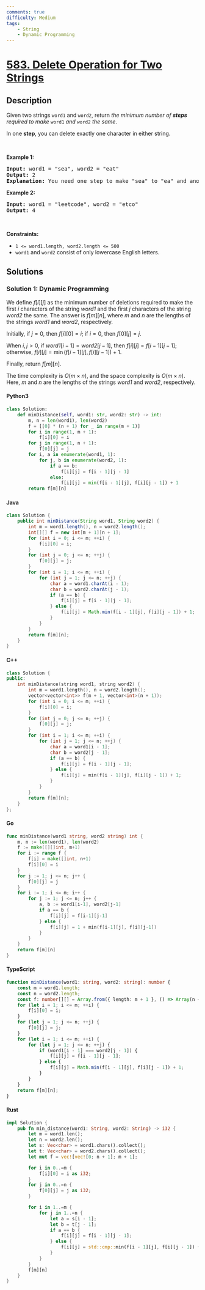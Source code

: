 ```yaml
---
comments: true
difficulty: Medium
tags:
    - String
    - Dynamic Programming
---
```


<!-- problem:start -->

# [583. Delete Operation for Two Strings](https://leetcode.com/problems/delete-operation-for-two-strings)

## Description

<!-- description:start -->

<p>Given two strings <code>word1</code> and <code>word2</code>, return <em>the minimum number of <strong>steps</strong> required to make</em> <code>word1</code> <em>and</em> <code>word2</code> <em>the same</em>.</p>

<p>In one <strong>step</strong>, you can delete exactly one character in either string.</p>

<p>&nbsp;</p>
<p><strong class="example">Example 1:</strong></p>

<pre>
<strong>Input:</strong> word1 = &quot;sea&quot;, word2 = &quot;eat&quot;
<strong>Output:</strong> 2
<strong>Explanation:</strong> You need one step to make &quot;sea&quot; to &quot;ea&quot; and another step to make &quot;eat&quot; to &quot;ea&quot;.
</pre>

<p><strong class="example">Example 2:</strong></p>

<pre>
<strong>Input:</strong> word1 = &quot;leetcode&quot;, word2 = &quot;etco&quot;
<strong>Output:</strong> 4
</pre>

<p>&nbsp;</p>
<p><strong>Constraints:</strong></p>

<ul>
	<li><code>1 &lt;= word1.length, word2.length &lt;= 500</code></li>
	<li><code>word1</code> and <code>word2</code> consist of only lowercase English letters.</li>
</ul>

<!-- description:end -->

## Solutions

<!-- solution:start -->

### Solution 1: Dynamic Programming

We define $f[i][j]$ as the minimum number of deletions required to make the first $i$ characters of the string $\textit{word1}$ and the first $j$ characters of the string $\textit{word2}$ the same. The answer is $f[m][n]$, where $m$ and $n$ are the lengths of the strings $\textit{word1}$ and $\textit{word2}$, respectively.

Initially, if $j = 0$, then $f[i][0] = i$; if $i = 0$, then $f[0][j] = j$.

When $i, j > 0$, if $\textit{word1}[i - 1] = \textit{word2}[j - 1]$, then $f[i][j] = f[i - 1][j - 1]$; otherwise, $f[i][j] = \min(f[i - 1][j], f[i][j - 1]) + 1$.

Finally, return $f[m][n]$.

The time complexity is $O(m \times n)$, and the space complexity is $O(m \times n)$. Here, $m$ and $n$ are the lengths of the strings $\textit{word1}$ and $\textit{word2}$, respectively.

<!-- tabs:start -->

#### Python3

```python
class Solution:
    def minDistance(self, word1: str, word2: str) -> int:
        m, n = len(word1), len(word2)
        f = [[0] * (n + 1) for _ in range(m + 1)]
        for i in range(1, m + 1):
            f[i][0] = i
        for j in range(1, n + 1):
            f[0][j] = j
        for i, a in enumerate(word1, 1):
            for j, b in enumerate(word2, 1):
                if a == b:
                    f[i][j] = f[i - 1][j - 1]
                else:
                    f[i][j] = min(f[i - 1][j], f[i][j - 1]) + 1
        return f[m][n]
```

#### Java

```java
class Solution {
    public int minDistance(String word1, String word2) {
        int m = word1.length(), n = word2.length();
        int[][] f = new int[m + 1][n + 1];
        for (int i = 0; i <= m; ++i) {
            f[i][0] = i;
        }
        for (int j = 0; j <= n; ++j) {
            f[0][j] = j;
        }
        for (int i = 1; i <= m; ++i) {
            for (int j = 1; j <= n; ++j) {
                char a = word1.charAt(i - 1);
                char b = word2.charAt(j - 1);
                if (a == b) {
                    f[i][j] = f[i - 1][j - 1];
                } else {
                    f[i][j] = Math.min(f[i - 1][j], f[i][j - 1]) + 1;
                }
            }
        }
        return f[m][n];
    }
}
```

#### C++

```cpp
class Solution {
public:
    int minDistance(string word1, string word2) {
        int m = word1.length(), n = word2.length();
        vector<vector<int>> f(m + 1, vector<int>(n + 1));
        for (int i = 0; i <= m; ++i) {
            f[i][0] = i;
        }
        for (int j = 0; j <= n; ++j) {
            f[0][j] = j;
        }
        for (int i = 1; i <= m; ++i) {
            for (int j = 1; j <= n; ++j) {
                char a = word1[i - 1];
                char b = word2[j - 1];
                if (a == b) {
                    f[i][j] = f[i - 1][j - 1];
                } else {
                    f[i][j] = min(f[i - 1][j], f[i][j - 1]) + 1;
                }
            }
        }
        return f[m][n];
    }
};
```

#### Go

```go
func minDistance(word1 string, word2 string) int {
	m, n := len(word1), len(word2)
	f := make([][]int, m+1)
	for i := range f {
		f[i] = make([]int, n+1)
        f[i][0] = i
	}
	for j := 1; j <= n; j++ {
		f[0][j] = j
	}
	for i := 1; i <= m; i++ {
		for j := 1; j <= n; j++ {
			a, b := word1[i-1], word2[j-1]
			if a == b {
				f[i][j] = f[i-1][j-1]
			} else {
				f[i][j] = 1 + min(f[i-1][j], f[i][j-1])
			}
		}
	}
	return f[m][n]
}
```

#### TypeScript

```ts
function minDistance(word1: string, word2: string): number {
    const m = word1.length;
    const n = word2.length;
    const f: number[][] = Array.from({ length: m + 1 }, () => Array(n + 1).fill(0));
    for (let i = 1; i <= m; ++i) {
        f[i][0] = i;
    }
    for (let j = 1; j <= n; ++j) {
        f[0][j] = j;
    }
    for (let i = 1; i <= m; ++i) {
        for (let j = 1; j <= n; ++j) {
            if (word1[i - 1] === word2[j - 1]) {
                f[i][j] = f[i - 1][j - 1];
            } else {
                f[i][j] = Math.min(f[i - 1][j], f[i][j - 1]) + 1;
            }
        }
    }
    return f[m][n];
}
```

#### Rust

```rust
impl Solution {
    pub fn min_distance(word1: String, word2: String) -> i32 {
        let m = word1.len();
        let n = word2.len();
        let s: Vec<char> = word1.chars().collect();
        let t: Vec<char> = word2.chars().collect();
        let mut f = vec![vec![0; n + 1]; m + 1];

        for i in 0..=m {
            f[i][0] = i as i32;
        }
        for j in 0..=n {
            f[0][j] = j as i32;
        }

        for i in 1..=m {
            for j in 1..=n {
                let a = s[i - 1];
                let b = t[j - 1];
                if a == b {
                    f[i][j] = f[i - 1][j - 1];
                } else {
                    f[i][j] = std::cmp::min(f[i - 1][j], f[i][j - 1]) + 1;
                }
            }
        }
        f[m][n]
    }
}
```

<!-- tabs:end -->

<!-- solution:end -->

<!-- problem:end -->
